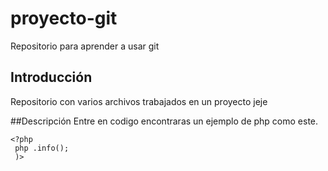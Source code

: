 # proyecto-git
Repositorio para aprender a usar git

## Introducción
  Repositorio con varios archivos trabajados en un proyecto jeje
  
  ##Descripción
   Entre en codigo encontraras un ejemplo de php como este.
   ```
   <?php
    php .info();
    )>
    
